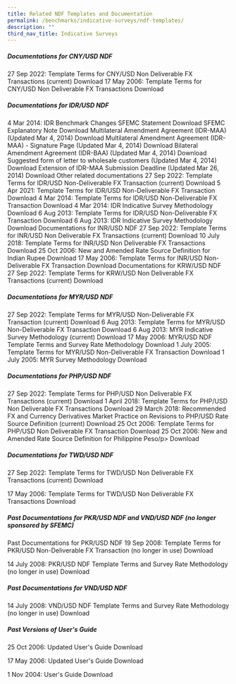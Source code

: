 ```yaml
---
title: Related NDF Templates and Documentation
permalink: /benchmarks/indicative-surveys/ndf-templates/
description: ""
third_nav_title: Indicative Surveys
---
```

##### Documentations for CNY/USD NDF #####
27 Sep 2022: Template Terms for CNY/USD Non Deliverable FX Transactions (current)
Download 
17 May 2006: Template Terms for CNY/USD Non Deliverable FX Transactions
Download 
##### Documentations for IDR/USD NDF #####
4 Mar 2014: IDR Benchmark Changes
SFEMC Statement
Download 
SFEMC Explanatory Note
Download 
Multilateral Amendment Agreement (IDR-MAA) (Updated Mar 4, 2014)
Download 
Multilateral Amendment Agreement (IDR-MAA) - Signature Page (Updated Mar 4, 2014)
Download 
Bilateral Amendment Agreement (IDR-BAA) (Updated Mar 4, 2014)
Download 
Suggested form of letter to wholesale customers (Updated Mar 4, 2014)
Download 
Extension of IDR-MAA Submission Deadline (Updated Mar 26, 2014)
Download 
Other related documentations
27 Sep 2022: Template Terms for IDR/USD Non-Deliverable FX Transaction (current)
Download 
5 Apr 2021: Template Terms for IDR/USD Non-Deliverable FX Transaction
Download 
4 Mar 2014: Template Terms for IDR/USD Non-Deliverable FX Transaction
Download 
4 Mar 2014: IDR Indicative Survey Methodology
Download 
6 Aug 2013: Template Terms for IDR/USD Non-Deliverable FX Transaction
Download 
6 Aug 2013: IDR Indicative Survey Methodology
Download 
Documentations for INR/USD NDF
27 Sep 2022: Template Terms for INR/USD Non Deliverable FX Transactions (current)
Download 
10 July 2018: Template Terms for INR/USD Non Deliverable FX Transactions
Download 
25 Oct 2006: New and Amended Rate Source Definition for Indian Rupee
Download 
17 May 2006: Template Terms for INR/USD Non-Deliverable FX Transaction
Download 
Documentations for KRW/USD NDF
27 Sep 2022: Template Terms for KRW/USD Non Deliverable FX Transactions (current)
Download 
##### Documentations for MYR/USD NDF #####
27 Sep 2022: Template Terms for MYR/USD Non-Deliverable FX Transaction (current)
Download 
6 Aug 2013: Template Terms for MYR/USD Non-Deliverable FX Transaction
Download 
6 Aug 2013: MYR Indicative Survey Methodology (current)
Download 
17 May 2006: MYR/USD NDF Template Terms and Survey Rate Methodology
Download 
1 July 2005: Template Terms for MYR/USD Non-Deliverable FX Transaction
Download 
1 July 2005: MYR Survey Methodology
Download 
##### Documentations for PHP/USD NDF #####
27 Sep 2022: Template Terms for PHP/USD Non Deliverable FX Transactions (current)
Download 
1 April 2018: Template Terms for PHP/USD Non Deliverable FX Transactions
Download 
29 March 2018: Recommended FX and Currency Derivatives Market Practice on Revisions to PHP/USD Rate Source Definition (current)
Download 
25 Oct 2006: Template Terms for PHP/USD Non Deliverable FX Transaction
Download 
25 Oct 2006: New and Amended Rate Source Definition for Philippine Peso/p>
Download 
##### Documentations for TWD/USD NDF #####
27 Sep 2022: Template Terms for TWD/USD Non Deliverable FX Transactions (current)
Download 

17 May 2006: Template Terms for TWD/USD Non Deliverable FX Transactions
Download 

##### Past Documentations for PKR/USD NDF and VND/USD NDF (no longer sponsored by SFEMC) #####
Past Documentations for PKR/USD NDF 
19 Sep 2008: Template Terms for PKR/USD Non-Deliverable FX Transaction (no longer in use)
Download 

14 July 2008: PKR/USD NDF Template Terms and Survey Rate Methodology (no longer in use)
Download 

##### Past Documentations for VND/USD NDF #####
14 July 2008: VND/USD NDF Template Terms and Survey Rate Methodology (no longer in use)
Download 

##### Past Versions of User's Guide #####

25 Oct 2006: Updated User's Guide
Download 

17 May 2006: Updated User's Guide
Download 

1 Nov 2004: User's Guide
Download